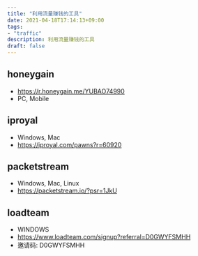 ```yaml
---
title: "利用流量赚钱的工具"
date: 2021-04-18T17:14:13+09:00
tags:  
- "traffic"
description: 利用流量赚钱的工具
draft: false
---
```


## honeygain
- https://r.honeygain.me/YUBAO74990
- PC, Mobile

<!--more-->

## iproyal
- Windows, Mac
- https://iproyal.com/pawns?r=60920

## packetstream
- Windows, Mac, Linux
- https://packetstream.io/?psr=1JkU

## loadteam
- WINDOWS
- https://www.loadteam.com/signup?referral=D0GWYFSMHH
- 邀请码: D0GWYFSMHH
